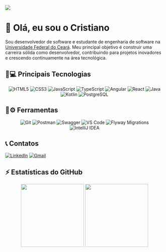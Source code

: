 ![](https://komarev.com/ghpvc/?username=CristianoMends&color=006bed)



# 👋 Olá, eu sou o Cristiano

Sou desenvolvedor de software e estudante de engenharia de software na [Universidade Federal do Ceará](https://www.quixada.ufc.br/).
Meu principal objetivo é construir uma carreira sólida como desenvolvedor, contribuindo para projetos inovadores e crescendo continuamente na área tecnológica.

## 🚀💻 Principais Tecnologias

<p align="center">
  <img src="https://img.shields.io/badge/HTML5-%23E34F26.svg?style=flat-square&logo=html5&logoColor=white" alt="HTML5"/>
  <img src="https://img.shields.io/badge/CSS3-%231572B6.svg?style=flat-square&logo=css3&logoColor=white" alt="CSS3"/>
  <img src="https://img.shields.io/badge/JavaScript-%23F7DF1E.svg?style=flat-square&logo=javascript&logoColor=black" alt="JavaScript"/>
  <img src="https://img.shields.io/badge/TypeScript-%23007ACC.svg?style=flat-square&logo=typescript&logoColor=white" alt="TypeScript"/>
  <img src="https://img.shields.io/badge/Angular-%23DD0031.svg?style=flat-square&logo=angular&logoColor=white" alt="Angular"/>
  <img src="https://img.shields.io/badge/React-%2361DAFB.svg?style=flat-square&logo=react&logoColor=black" alt="React"/>
  <img src="https://img.shields.io/badge/Java-%23007396.svg?style=flat-square&logo=java&logoColor=white" alt="Java"/>
  <img src="https://img.shields.io/badge/Kotlin-%237F52FF.svg?style=flat-square&logo=kotlin&logoColor=white" alt="Kotlin"/>
  <img src="https://img.shields.io/badge/PostgreSQL-%23336791.svg?style=flat-square&logo=postgresql&logoColor=white" alt="PostgreSQL"/>
</p>

## 🔧⚙ Ferramentas

<p align="center">
  <img src="https://img.shields.io/badge/Git-%23F05033.svg?style=flat-square&logo=git&logoColor=white" alt="Git"/>
  <img src="https://img.shields.io/badge/Postman-%23FF6C37.svg?style=flat-square&logo=postman&logoColor=white" alt="Postman"/>
  <img src="https://img.shields.io/badge/Swagger-%2385EA2D.svg?style=flat-square&logo=swagger&logoColor=black" alt="Swagger"/>
  <img src="https://img.shields.io/badge/VS%20Code-%23007ACC.svg?style=flat-square&logo=visual-studio-code&logoColor=white" alt="VS Code"/>
  <img src="https://img.shields.io/badge/Flyway-CC0200?style=flat-square&logo=flyway&logoColor=white" alt="Flyway Migrations"/>
  <img src="https://img.shields.io/badge/IntelliJ%20IDEA-%23000000.svg?style=flat-square&logo=intellij-idea&logoColor=white" alt="IntelliJ IDEA"/>
</p>

## 📞 Contatos
<p align="start">
  <a href="https://www.linkedin.com/in/cristiano-mendes-link/"> <img src="https://img.shields.io/badge/-Linkedin-0e76a8?style=flat-square&logo=Linkedin&logoColor=white" alt="LinkedIn"></a>
  <a href="mailto:cristianomendes.dev@gmail.com"><img src="https://img.shields.io/badge/-Gmail-FF0000?style=flat-square&labelColor=FF0000&logo=gmail&logoColor=white" alt="Gmail"></a>
</p>

## ⚡ Estatísticas do GitHub
<div align="center">
<img height="200px" src="https://github-readme-stats.vercel.app/api?username=CristianoMends&show_icons=true&theme=dracula&custom_title=Estatísticas%20do%20Github">
<img height="200px" src="https://github-readme-stats.vercel.app/api/top-langs/?username=CristianoMends&custom_title=Linguagens%20Mais%20Utilizadas&layout=donut&langs_count=6&theme=dracula&hide=html,css,procfile">
</div>


